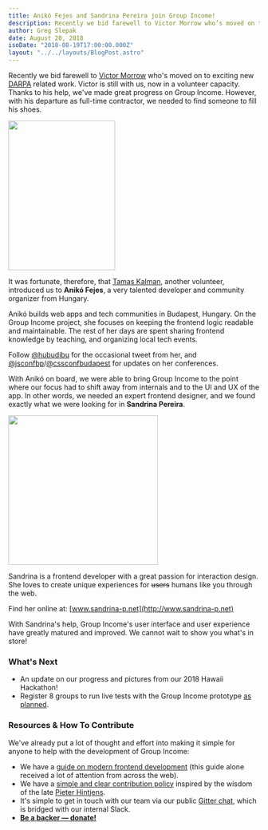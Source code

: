 ```yaml
---
title: Anikó Fejes and Sandrina Pereira join Group Income!
description: Recently we bid farewell to Victor Morrow who’s moved on to exciting new DARPA-related work. Victor is still with us, now in a volunteer capacity. Thanks to his help, we’ve made great progress on Group Income...
author: Greg Slepak
date: August 20, 2018
isoDate: "2018-08-19T17:00:00.000Z"
layout: "../../layouts/BlogPost.astro"
---
```


Recently we bid farewell to [Victor Morrow](/articles/victor-morrow-joins-group-income/) who's moved on to exciting new [DARPA](https://www.darpa.mil) related work. Victor is still with us, now in a volunteer capacity. Thanks to his help, we've made great progress on Group Income. However, with his departure as full-time contractor, we needed to find someone to fill his shoes.

<img src="https://groupincome.org/wp-content/uploads/2018/08/aniko-214x300.jpg" alt="" width="214" height="300" class="alignright size-medium wp-image-1133" />

It was fortunate, therefore, that [Tamas Kalman](https://twitter.com/dH2K), another volunteer, introduced us to **Anikó Fejes**, a very talented developer and community organizer from Hungary.

Anikó builds web apps and tech communities in Budapest, Hungary. On the Group Income project, she focuses on keeping the frontend logic readable and maintainable. The rest of her days are spent sharing frontend knowledge by teaching, and organizing local tech events.

Follow [@hubudibu](https://twitter.com/hubudibu) for the occasional tweet from her, and [@jsconfbp](https://twitter.com/jsconfbp)/[@cssconfbudapest](https://twitter.com/cssconfbudapest) for updates on her conferences.

With Anikó on board, we were able to bring Group Income to the point where our focus had to shift away from internals and to the UI and UX of the app. In other words, we needed an expert frontend designer, and we found exactly what we were looking for in **Sandrina Pereira**.

<img src="https://groupincome.org/wp-content/uploads/2018/08/sandrina-300x300.jpg" alt="" width="300" height="300" class="alignright size-medium wp-image-1132" />

Sandrina is a frontend developer with a great passion for interaction design. She loves to create unique experiences for <strike>users</strike> humans like you through the web.

Find her online at: [www.sandrina-p.net](http://www.sandrina-p.net)

With Sandrina's help, Group Income's user interface and user experience have greatly matured and improved. We cannot wait to show you what's in store!

### What's Next

- An update on our progress and pictures from our 2018 Hawaii Hackathon!
- Register 8 groups to run live tests with the Group Income prototype [as planned](/articles/group-income-july-progress-update/).

### Resources & How To Contribute

We've already put a lot of thought and effort into making it simple for anyone to help with the development of Group Income:

- We have a [guide on modern frontend development](https://github.com/okTurtles/group-income-simple/blob/master/docs/Getting-Started-frontend.md) (this guide alone received a lot of attention from across the web).
- We have a [simple and clear contribution policy](https://github.com/okTurtles/group-income-simple/blob/master/CONTRIBUTING.md) inspired by the wisdom of the late [Pieter Hintjens](https://twitter.com/hintjens).
- It's simple to get in touch with our team via our public [Gitter chat](https://gitter.im/okTurtles/group-income), which is bridged with our internal Slack.
- **[Be a backer — donate!](https://groupincome.org/donate/)**